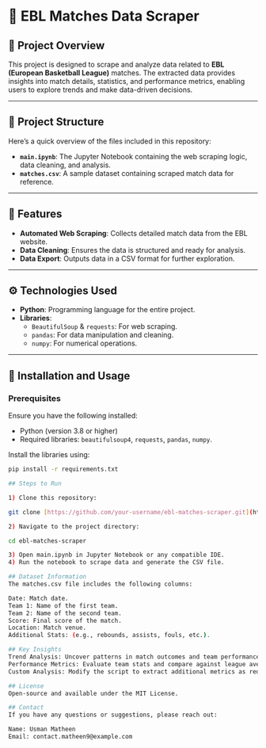 # 🏀 EBL Matches Data Scraper

## 📄 Project Overview

This project is designed to scrape and analyze data related to **EBL (European Basketball League)** matches. The extracted data provides insights into match details, statistics, and performance metrics, enabling users to explore trends and make data-driven decisions.

---

## 📂 Project Structure

Here’s a quick overview of the files included in this repository:

- **`main.ipynb`**: The Jupyter Notebook containing the web scraping logic, data cleaning, and analysis.
- **`matches.csv`**: A sample dataset containing scraped match data for reference.

---

## 🚀 Features

- **Automated Web Scraping**: Collects detailed match data from the EBL website.
- **Data Cleaning**: Ensures the data is structured and ready for analysis.
- **Data Export**: Outputs data in a CSV format for further exploration.

---

## ⚙️ Technologies Used

- **Python**: Programming language for the entire project.
- **Libraries**:
  - `BeautifulSoup` & `requests`: For web scraping.
  - `pandas`: For data manipulation and cleaning.
  - `numpy`: For numerical operations.

---

## 🧰 Installation and Usage

### Prerequisites
Ensure you have the following installed:
- Python (version 3.8 or higher)
- Required libraries: `beautifulsoup4`, `requests`, `pandas`, `numpy`.

Install the libraries using:
```bash
pip install -r requirements.txt

## Steps to Run

1) Clone this repository:

git clone [https://github.com/your-username/ebl-matches-scraper.git](https://github.com/UsmanMatheen/Web-Scraping/tree/main/Web%20Scraping%20Football%20matches%20from%20the%20EPL)

2) Navigate to the project directory:

cd ebl-matches-scraper

3) Open main.ipynb in Jupyter Notebook or any compatible IDE.
4) Run the notebook to scrape data and generate the CSV file.

## Dataset Information
The matches.csv file includes the following columns:

Date: Match date.
Team 1: Name of the first team.
Team 2: Name of the second team.
Score: Final score of the match.
Location: Match venue.
Additional Stats: (e.g., rebounds, assists, fouls, etc.).

## Key Insights
Trend Analysis: Uncover patterns in match outcomes and team performance.
Performance Metrics: Evaluate team stats and compare against league averages.
Custom Analysis: Modify the script to extract additional metrics as required.

## License
Open-source and available under the MIT License.

## Contact
If you have any questions or suggestions, please reach out:

Name: Usman Matheen
Email: contact.matheen9@example.com

